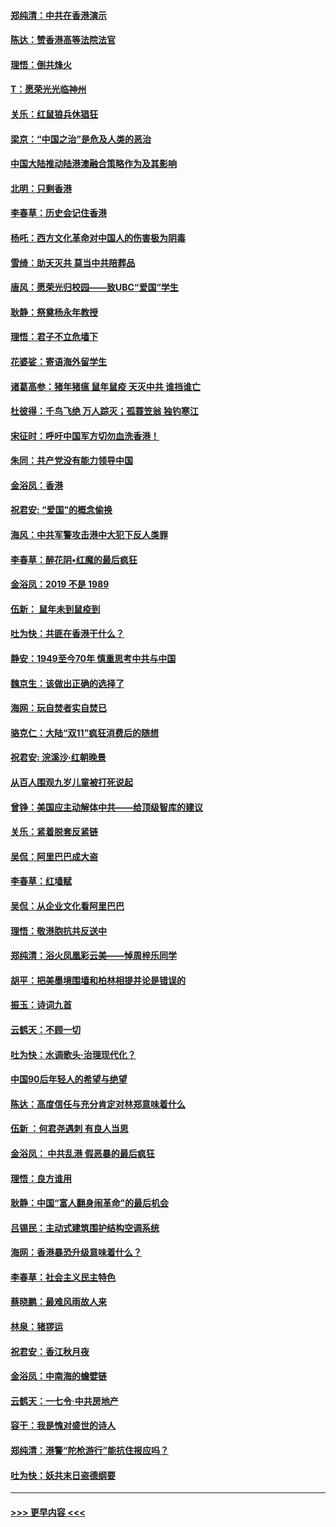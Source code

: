 #### [郑纯清：中共在香港演示](../pages/nsc993/n11670539.md?t=11211922) 
#### [陈达：赞香港高等法院法官](../pages/nsc993/n11669542.md?t=11211922) 
#### [理悟：倒共烽火](../pages/nsc993/n11668844.md?t=11211922) 
#### [T：愿荣光光临神州](../pages/nsc993/n11668421.md?t=11211922) 
#### [关乐：红鼠狼兵休猖狂](../pages/nsc993/n11668378.md?t=11211922) 
#### [梁京：“中国之治”是危及人类的恶治](../pages/nsc993/n11668328.md?t=11211922) 
#### [中国大陆推动陆港澳融合策略作为及其影响](../pages/nsc993/n11668157.md?t=11211922) 
#### [北明：只剩香港](../pages/nsc993/n11668002.md?t=11211922) 
#### [李春草：历史会记住香港](../pages/nsc993/n11667927.md?t=11211922) 
#### [杨吒：西方文化革命对中国人的伤害极为阴毒](../pages/nsc993/n11664521.md?t=11211922) 
#### [雪绮：助天灭共 莫当中共陪葬品](../pages/nsc993/n11662650.md?t=11211922) 
#### [唐风：愿荣光归校园——致UBC“爱国”学生](../pages/nsc993/n11662194.md?t=11211922) 
#### [耿静：祭奠杨永年教授](../pages/nsc993/n11662514.md?t=11211922) 
#### [理悟：君子不立危墙下](../pages/nsc993/n11662172.md?t=11211922) 
#### [花婆娑：寄语海外留学生](../pages/nsc993/n11662121.md?t=11211922) 
#### [诸葛高参：猪年猪瘟 鼠年鼠疫 天灭中共 谁挡谁亡](../pages/nsc993/n11661980.md?t=11211922) 
#### [杜彼得：千鸟飞绝 万人踪灭；孤蓑笠翁 独钓寒江](../pages/nsc993/n11661170.md?t=11211922) 
#### [宋征时：呼吁中国军方切勿血洗香港！](../pages/nsc993/n11415318.md?t=11211922) 
#### [朱同：共产党没有能力领导中国](../pages/nsc993/n11660421.md?t=11211922) 
#### [金浴凤：香港](../pages/nsc993/n11660419.md?t=11211922) 
#### [祝君安: “爱国”的概念偷换](../pages/nsc993/n11659706.md?t=11211922) 
#### [海风：中共军警攻击港中大犯下反人类罪](../pages/nsc993/n11659632.md?t=11211922) 
#### [李春草：醉花阴•红魔的最后疯狂](../pages/nsc993/n11659287.md?t=11211922) 
#### [金浴凤：2019 不是 1989](../pages/nsc993/n11657663.md?t=11211922) 
#### [伍新： 鼠年未到鼠疫到](../pages/nsc993/n11655098.md?t=11211922) 
#### [吐为快：共匪在香港干什么？](../pages/nsc993/n11654891.md?t=11211922) 
#### [静安：1949至今70年 慎重思考中共与中国](../pages/nsc993/n11651244.md?t=11211922) 
#### [魏京生：该做出正确的选择了](../pages/nsc993/n11653084.md?t=11211922) 
#### [海网：玩自焚者实自焚已](../pages/nsc993/n11652423.md?t=11211922) 
#### [骆克仁：大陆“双11”疯狂消费后的随想](../pages/nsc993/n11652305.md?t=11211922) 
#### [祝君安: 浣溪沙·红朝晚景](../pages/nsc993/n11652258.md?t=11211922) 
#### [从百人围观九岁儿童被打死说起](../pages/nsc993/n11651030.md?t=11211922) 
#### [曾铮：美国应主动解体中共——给顶级智库的建议](../pages/nsc993/n11649888.md?t=11211922) 
#### [关乐：紧着脱套反紧链](../pages/nsc993/n11649069.md?t=11211922) 
#### [吴侃：阿里巴巴成大盗](../pages/nsc993/n11645523.md?t=11211922) 
#### [李春草：红墙赋](../pages/nsc993/n11646389.md?t=11211922) 
#### [吴侃：从企业文化看阿里巴巴](../pages/nsc993/n11645476.md?t=11211922) 
#### [理悟：敬港胞抗共反送中](../pages/nsc993/n11645466.md?t=11211922) 
#### [郑纯清：浴火凤凰彩云美——悼周梓乐同学](../pages/nsc993/n11645155.md?t=11211922) 
#### [胡平：把美墨境围墙和柏林相提并论是错误的](../pages/nsc993/n11645134.md?t=11211922) 
#### [振玉：诗词九首](../pages/nsc993/n11644081.md?t=11211922) 
#### [云鹤天：不顾一切](../pages/nsc993/n11643508.md?t=11211922) 
#### [吐为快：水调歌头·治理现代化？](../pages/nsc993/n11643485.md?t=11211922) 
#### [中国90后年轻人的希望与绝望](../pages/nsc993/n11642317.md?t=11211922) 
#### [陈达：高度信任与充分肯定对林郑意味着什么](../pages/nsc993/n11641441.md?t=11211922) 
#### [伍新 ：何君尧遇刺 有良人当思](../pages/nsc993/n11641503.md?t=11211922) 
#### [金浴凤： 中共乱港  假恶暴的最后疯狂](../pages/nsc993/n11641495.md?t=11211922) 
#### [理悟：良方谁用](../pages/nsc993/n11641463.md?t=11211922) 
#### [耿静：中国“富人翻身闹革命”的最后机会](../pages/nsc993/n11640655.md?t=11211922) 
#### [吕锡民：主动式建筑围护结构空调系统](../pages/nsc993/n11640168.md?t=11211922) 
#### [海网：香港暴恐升级意味着什么？](../pages/nsc993/n11635904.md?t=11211922) 
#### [李春草：社会主义民主特色](../pages/nsc993/n11634657.md?t=11211922) 
#### [蔡晓鹏：最难风雨故人来](../pages/nsc993/n11633145.md?t=11211922) 
#### [林泉：猪猡运](../pages/nsc993/n11631469.md?t=11211922) 
#### [祝君安：香江秋月夜](../pages/nsc993/n11631440.md?t=11211922) 
#### [金浴凤：中南海的蟾嬖链](../pages/nsc993/n11631290.md?t=11211922) 
#### [云鹤天：一七令·中共房地产](../pages/nsc993/n11630084.md?t=11211922) 
#### [容干：我是愧对盛世的诗人](../pages/nsc993/n11630059.md?t=11211922) 
#### [郑纯清：港警“陀枪游行”能抗住报应吗？](../pages/nsc993/n11629999.md?t=11211922) 
#### [吐为快：妖共末日盗德纲要](../pages/nsc993/n11628610.md?t=11211922) 

----
#### [ >>> 更早内容 <<< ](../indexes/nsc993-earlier.md)
